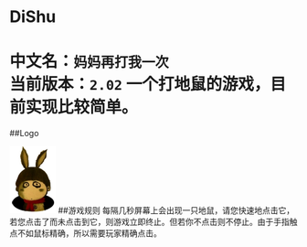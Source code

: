 DiShu
=====
中文名：`妈妈再打我一次`<br>
当前版本：`2.02`
一个打地鼠的游戏，目前实现比较简单。<br>
=======
##Logo

![logo](https://github.com/guodongxiaren/DiShu/raw/alpha/res/drawable-mdpi/dishu.png)
##游戏规则
每隔几秒屏幕上会出现一只地鼠，请您快速地点击它，若您点击了而未点击到它，则游戏立即终止。但若你不点击则不停止。由于手指触点不如鼠标精确，所以需要玩家精确点击。<br>



